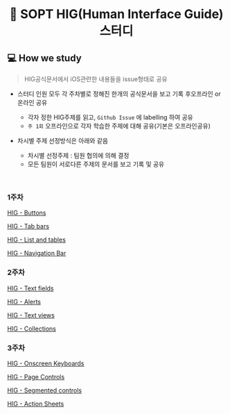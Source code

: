 <div align="center">

#  SOPT HIG(Human Interface Guide) 스터디



</div>

## 💻 How we study
> HIG공식문서에서 iOS관련한 내용들을 issue형태로 공유

- 스터디 인원 모두 각 주차별로 정해진 한개의 공식문서을 보고 기록 후오프라인 or 온라인 공유 
  - 각자 정한 HIG주제를 읽고, `Github Issue` 에 labelling 하여 공유
  - `주 1회` 오프라인으로 각자 학습한 주제에 대해 공유(기본은 오프라인공유)

- 차시별 주제 선정방식은 아래와 같음
  - 차시별 선정주제 : 팀원 협의에 의해 결정
  - 모든 팀원이 서로다른 주제의 문서를 보고 기록 및 공유


<br/>

### 1주차
[HIG - Buttons](https://lsj8706.tistory.com/23)

[HIG - Tab bars](https://github.com/SOPT-HIG-WWDC/HIG/issues/2)

[HIG - List and tables](https://github.com/SOPT-HIG-WWDC/HIG/issues/1)

[HIG - Navigation Bar](https://preyhong.tistory.com/2)

### 2주차
[HIG - Text fields](https://lsj8706.tistory.com/24)

[HIG - Alerts](https://github.com/SOPT-HIG-WWDC/HIG/issues/6)

[HIG - Text views](https://github.com/SOPT-HIG-WWDC/HIG/issues/7)

[HIG - Collections](https://preyhong.tistory.com/4)

### 3주차
[HIG - Onscreen Keyboards](https://lsj8706.tistory.com/26)

[HIG - Page Controls](https://github.com/SOPT-HIG-WWDC/HIG/issues/10)

[HIG - Segmented controls](https://github.com/SOPT-HIG-WWDC/HIG/issues/11)

[HIG - Action Sheets](https://velog.io/@lms7802/HIG-Action-Sheets)
